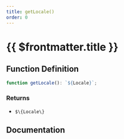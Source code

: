 ```yaml
---
title: getLocale()
order: 0
---
```


# {{ $frontmatter.title }}

## Function Definition

```ts
function getLocale(): `${Locale}`;
```

### Returns

* `$\{Locale\}`

## Documentation

<!--@include: ./parts/getLocale.md-->
